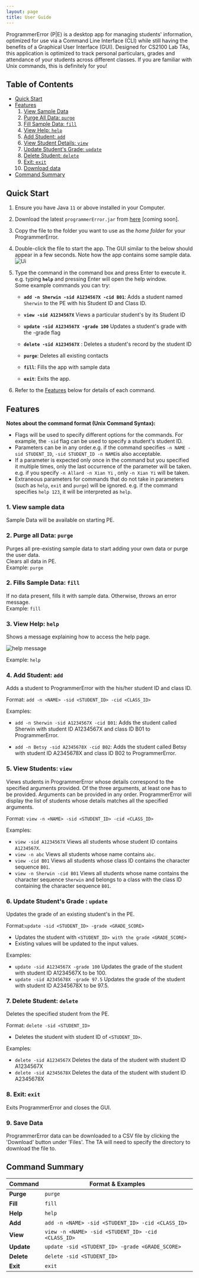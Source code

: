 ```yaml
---
layout: page
title: User Guide
---
```


ProgrammerError (P\|E) is a desktop app for managing students' information, optimized for use via a Command Line Interface (CLI) while still having the benefits of a Graphical User Interface (GUI). Designed for CS2100 Lab TAs, this application is optimized to track personal particulars, grades and attendance of your students across different classes. If you are familiar with Unix commands, this is definitely for you!

## Table of Contents
- [Quick Start](#quick-start)
- [Features](#features)
  1. [View Sample Data](#view-sample-data)
  2. [Purge All Data: `purge`](#purge-all-data)
  3. [Fill Sample Data: `fill`](#fill-sample-data)
  4. [View Help: `help`](#view-help)
  5. [Add Student: `add`](#add-student)
  6. [View Student Details: `view`](#view-student)
  7. [Update Student's Grade: `update`](#update-student)
  8. [Delete Student: `delete`](#delete-student)
  9. [Exit: `exit`](#exit)
  10. [Download data](#download-data)
- [Command Summary](#command-summary)


## <a name="quick-start"></a>Quick Start
1. Ensure you have Java `11` or above installed in your Computer.

2. Download the latest `programmerError.jar` from [here](https://github.com/se-edu/addressbook-level3/releases) [coming soon].

3. Copy the file to the folder you want to use as the _home folder_ for your ProgrammerError.

4. Double-click the file to start the app. The GUI similar to the below should appear in a few seconds. Note how the app contains some sample data.<br>
   ![Ui](images/Ui.png)

5. Type the command in the command box and press Enter to execute it. e.g. typing **`help`** and pressing Enter will open the help window.<br>
   Some example commands you can try:

   * **`add -n Sherwin -sid A1234567X -cid B01`**: Adds a student named `Sherwin` to the PE with his Student ID and Class ID.

   * **`view -sid A1234567X`** Views a particular student's by its Student ID

   * **`update -sid A1234567X -grade 100`** Updates a student's grade with the -grade flag

   * **`delete -sid A1234567X`**  : Deletes a student's record by the student ID

   * **`purge`**: Deletes all existing contacts
    
   * **`fill`**: Fills the app with sample data

   * **`exit`**: Exits the app.

6. Refer to the [Features](#features) below for details of each command.

## <a name="features"></a>Features

**Notes about the command format (Unix Command Syntax):**

- Flags will be used to specify different options for the commands. For example, the `-sid` flag can be used to specify a student's student ID.
- Parameters can be in any order.e.g. if the command specifies `-n NAME -sid STUDENT_ID`,
  `-sid STUDENT_ID -n NAME`is also acceptable.
- If a parameter is expected only once in the command but you specified it multiple times, only the last occurrence of the parameter will be taken. e.g. if you specify `-n Allard -n Xian Yi` , only `-n Xian Yi` will be taken.
- Extraneous parameters for commands that do not take in parameters (such as `help`, `exit` and `purge`) will be ignored. e.g. if the command specifies `help 123`, it will be interpreted as `help`.

### <a name="view-sample-data"></a>1. View sample data

Sample Data will be available on starting PE.

### <a name="purge-all-data"></a>2. Purge all Data: `purge`

Purges all pre-existing sample data to start adding your own data or purge the user data. \
Clears all data in PE. \
Example: `purge`

### <a name="fill-sample-data"></a>2. Fills Sample Data: `fill`

If no data present, fills it with sample data. Otherwise, throws an error message. \
Example: `fill`

### <a name="view-help"></a>3. View Help: `help`

Shows a message explaining how to access the help page.

![help message](images/helpMessage.png)

Example: `help`

### <a name="add-student"></a>4. Add Student: `add`

Adds a student to ProgrammerError with the his/her student ID and class ID.

Format: `add -n <NAME> -sid <STUDENT_ID> -cid <CLASS_ID>`

Examples:
- `add -n Sherwin -sid A1234567X -cid B01`: Adds the student called Sherwin with student ID A1234567X and class ID B01 to ProgrammerError.

- `add -n Betsy -sid A2345678X -cid B02`: Adds the student called Betsy with student ID A2345678X and class ID B02 to ProgrammerError.

### <a name="view-student"></a>5. View Students: `view`

Views students in ProgrammerError whose details correspond to the specified arguments provided. Of the three arguments,
at least one has to be provided. Arguments can be provided in any order. ProgrammerError will display
the list of students whose details matches all the specified arguments.

Format: `view -n <NAME> -sid <STUDENT_ID> -cid <CLASS_ID>`

Examples:
- `view -sid A1234567X` Views all students whose student ID contains `A1234567X`.
- `view -n abc` Views all students whose name contains `abc`.
- `view -cid B01` Views all students whose class ID contains the character sequence `B01`.
- `view -n Sherwin -cid B01` Views all students whose name contains the character sequence `Sherwin` and
  belongs to a class with the class ID containing the character sequence `B01`.

### <a name="update-student"></a>6. Update Student's Grade : `update`

Updates the grade of an existing student's in the PE.

Format:`update -sid <STUDENT_ID> -grade <GRADE_SCORE>`

- Updates the student with `<STUDENT_ID> with the grade <GRADE_SCORE>`
- Existing values will be updated to the input values.

Examples:

- `update -sid A1234567X -grade 100` Updates the grade of the student with student ID A1234567X to be 100.
- `update -sid A2345678X -grade 97.5` Updates the grade of the student with student ID A2345678X to be 97.5.

### <a name="delete-student"></a>7. Delete Student: `delete`

Deletes the specified student from the PE.

Format: `delete -sid <STUDENT_ID>`

- Deletes the student with student ID of `<STUDENT_ID>`.

Examples:

- `delete -sid A1234567X` Deletes the data of the student with student ID A1234567X
- `delete -sid A2345678X` Deletes the data of the student with student ID A2345678X

### <a name="exit"></a>8. Exit: `exit`

Exits ProgrammerError and closes the GUI.

### <a name="download-data"></a>9. Save Data

ProgrammerError data can be downloaded to a CSV file by clicking the 'Download' button under 'Files'. The TA will need to specify the directory to download the file to.

## <a name="command-summary"></a>Command Summary

Command | Format & Examples
--------| ----------------------
**Purge** | `purge`
**Fill** | `fill`
**Help** | `help`
**Add** | `add -n <NAME> -sid <STUDENT_ID> -cid <CLASS_ID>`
**View** | `view -n <NAME> -sid <STUDENT_ID> -cid <CLASS_ID>`
**Update** | `update -sid <STUDENT_ID> -grade <GRADE_SCORE>`
**Delete** | `delete -sid <STUDENT_ID>`
**Exit** | `exit`
